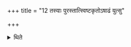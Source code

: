 +++
title = "12 तस्याः पुरस्तात्स्विष्टकृतोऽषाढं युत्सु"

+++

<details><summary>थिते</summary>

तस्याः पुरस्तात्स्विष्टकृतोऽषाढं युत्सु पृतनासु पप्रिमिति सौम्यर्चाद्भिरभिषिञ्चति १२
</details>
